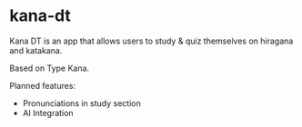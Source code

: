 # kana-dt
Kana DT is an app that allows users to study & quiz themselves on hiragana and katakana.

Based on Type Kana.

Planned features:
- Pronunciations in study section
- AI Integration
